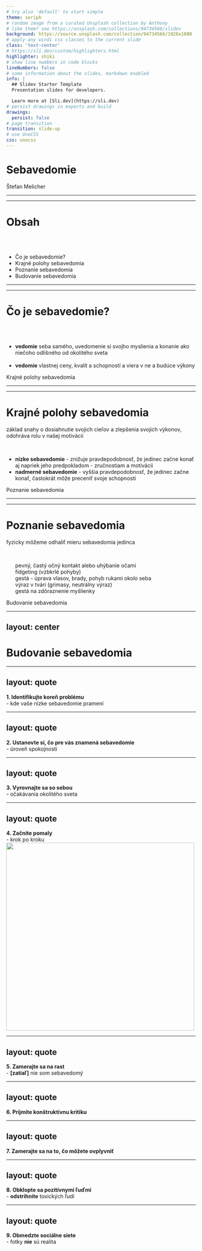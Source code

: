 ```yaml
---
# try also 'default' to start simple
theme: seriph
# random image from a curated Unsplash collection by Anthony
# like them? see https://unsplash.com/collections/94734566/slidev
background: https://source.unsplash.com/collection/94734566/1920x1080
# apply any windi css classes to the current slide
class: 'text-center'
# https://sli.dev/custom/highlighters.html
highlighter: shiki
# show line numbers in code blocks
lineNumbers: false
# some information about the slides, markdown enabled
info: |
  ## Slidev Starter Template
  Presentation slides for developers.

  Learn more at [Sli.dev](https://sli.dev)
# persist drawings in exports and build
drawings:
  persist: false
# page transition
transition: slide-up
# use UnoCSS
css: unocss
---
```


# Sebavedomie
Štefan Melicher

---
---

# Obsah
<br><br>
<ul class="xl">
  <li>Čo je sebavedomie? <uim-star /></li>
  <li>Krajné polohy sebavedomia <uim-ruler /></li>
  <li>Poznanie sebavedomia <uim-social-distancing /></li>
  <li>Budovanie sebavedomia <uim-cube /></li>
</ul>

---
---

# <uim-star /> Čo je sebavedomie?

<br><br>
<ul class="xl">
  <li>
    <b>vedomie</b> seba samého, uvedomenie si svojho myslienia a konanie ako niečoho odlišného od okolitého sveta
  </li>
  <br>
  <li>
    <b>vedomie</b> vlastnej ceny, kvalít a schopností a viera v ne a budúce výkony 
  </li>
</ul>

<div class="absolute right-30px bottom-30px">
  <uim-ruler /> Krajné polohy sebavedomia <uim-arrow-down-right />
</div>

<!-- 
premenná v tom ako nás vnímajú druhí
-->

---
---

# <uim-ruler /> Krajné polohy sebavedomia
základ snahy o dosiahnutie svojich cieľov a zlepšenia svojich výkonov,
odohráva rolu v našej motivácii

<br>
<ul class="xl">
  <li><b>nízke sebavedomie</b> - znižuje pravdepodobnosť, že jedinec začne konať aj napriek jeho predpokladom - zručnostiam a motivácii</li>
  <li><b>nadmerné sebavedomie</b> - vyššia pravdepodobnosť, že jedinec začne konať, častokrát môže preceniť svoje schopnosti</li>
</ul>

<div class="absolute right-30px bottom-30px">
  <uim-social-distancing /> Poznanie sebavedomia <uim-arrow-down-right />
</div>

---
---

# <uim-social-distancing /> Poznanie sebavedomia
fyzicky môžeme odhaliť mieru sebavedomia jedinca 


<br>
<ul class="xl">
  <uim-head-side /> pevný, častý očný kontakt alebo uhýbanie očami
  <br>
  <uim-process /> fidgeting (vzbkrlé pohyby)
  <br>
  <uim-columns /> gestá - úprava vlasov, brady, pohyb rukami okolo seba
  <br> 
  <uim-user-md /> výraz v tvári (grimasy, neutrálny výraz)
  <br>
  <uim-arrow-circle-right /> gestá na zdôraznenie myšlienky
</ul>

<div class="absolute right-30px bottom-30px">
  <uim-cube /> Budovanie sebavedomia <uim-arrow-down-right />
</div>

---
layout: center
---
# <uim-cube /> Budovanie sebavedomia 

---
layout: quote
---
<div class="xl">
  <b>1. Identifikujte koreň problému</b>
</div>
<div class="l">
  - kde vaše nízke sebavedomie pramení
</div>

<!--
Spoznajte činitele, ktoré u vás vyvolávajú nízke sebavedomie
prezentácia pred ostatnými študentami, návšteva fitka
-->

---
layout: quote
---
<div class="xl">
  <b>2. Ustanovte si, čo pre vás znamená sebavedomie</b>
</div>
<div class="l">
  - úroveň spokojnosti
</div>

<!--
Stav, kam sa chcem dostať
-->

---
layout: quote
---
<div class="xl">
  <b>3. Vyrovnajte sa so sebou</b>
</div>
<div class="l">
  - očakávania okolitého sveta
</div>

<!--
uvedomte si či to náhodou nie je kvôli niekomu druhému
-->

---
layout: quote
---
<div class="image-flex">
  <div>
    <div class="xl">
    <b>4. Začnite pomaly</b>
    </div>
    <div class="l">
      - krok po kroku
    </div>
  </div>


  <img width="500" src="https://jamesclear.com/wp-content/uploads/2014/07/tiny-gains.jpg" />
</div>

<!-- 
Zabránite takto vyhoreniu
keď pôjdete do toho naraz, bude toho až príliš na začiatok
-->

---
layout: quote
---
<div class="image-flex">
  <div>
    <div class="xl">
    <b>5. Zamerajte sa na rast</b>
    </div>
    <div class="l">
      - <b class="red">[zatiaľ]</b> nie som sebavedomý 
    </div>
  </div>
</div>

<!--
pripravte sa na budúci úspech už teraz
to, ako sa budete o sebe vyjadrovať môže mať veľký dopad
-->

---
layout: quote
---
<div class="image-flex">
  <div>
    <div class="xl">
    <b>6. Príjmite konštruktívnu kritiku</b>
    </div>
  </div>
</div>

<!--

-->


---
layout: quote
---
<div class="image-flex">
  <div>
    <div class="xl">
    <b>7. Zamerajte sa na to, čo môžete ovplyvniť</b>
    </div>
  </div>
</div>

<!--
Množstvo problémov so sebavedomím pramení vo veciach, nad ktorými nemáme
žiadnu kontrolu... názor druhých
-->

---
layout: quote
---
<div class="image-flex">
  <div>
    <div class="xl">
    <b>8. Obklopte sa pozitívnymi ľuďmi</b>
    </div>
    <div class="l">
      - <b class="red">odstrihnite</b> toxických ľudí 
    </div>
  </div>
</div>

<!--
kolektív vie urobiť veľa
-->

---
layout: quote
---
<div class="image-flex">
  <div>
    <div class="xl">
    <b>9. Obmedzte sociálne siete</b>
    </div>
    <div class="l">
      - fotky <b class="red">nie</b> sú realita 
    </div>
  </div>
</div>